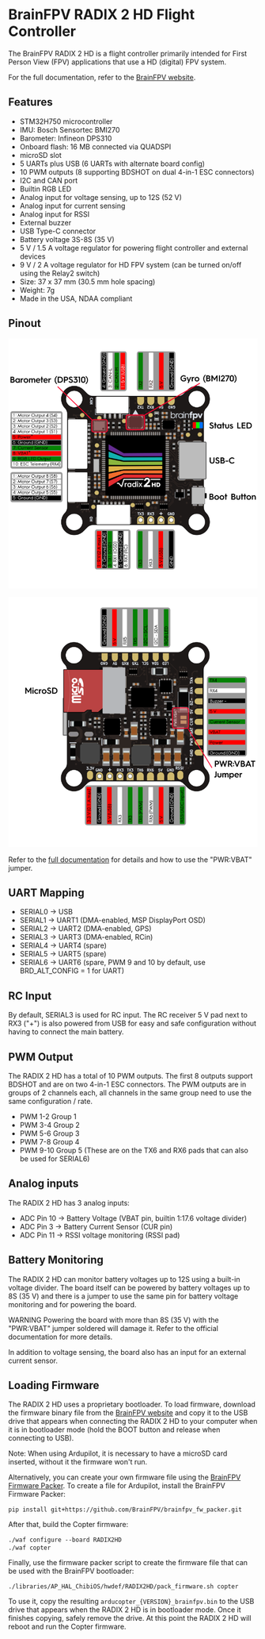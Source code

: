 # BrainFPV RADIX 2 HD Flight Controller

The BrainFPV RADIX 2 HD is a flight controller primarily intended for
First Person View (FPV) applications that use a HD (digital) FPV system.

For the full documentation, refer to the [BrainFPV website](https://www.brainfpv.com/kb/radix-2-hd/).

## Features

 - STM32H750 microcontroller
 - IMU: Bosch Sensortec BMI270
 - Barometer: Infineon DPS310
 - Onboard flash: 16 MB connected via QUADSPI
 - microSD slot
 - 5 UARTs plus USB (6 UARTs with alternate board config)
 - 10 PWM outputs (8 supporting BDSHOT on dual 4-in-1 ESC connectors)
 - I2C and CAN port
 - Builtin RGB LED
 - Analog input for voltage sensing, up to 12S (52 V)
 - Analog input for current sensing
 - Analog input for RSSI
 - External buzzer
 - USB Type-C connector
 - Battery voltage 3S-8S (35 V)
 - 5 V / 1.5 A voltage regulator for powering flight controller and external devices
 - 9 V / 2 A voltage regulator for HD FPV system (can be turned on/off using the Relay2 switch)
 - Size: 37 x 37 mm (30.5 mm hole spacing)
 - Weight: 7g
 - Made in the USA, NDAA compliant

## Pinout

![RADIX2HD Board Top](radix_2_hd_pinout_top.png "RADIX2HD Top")

![RADIX2HD Board Bottom](radix_2_hd_pinout_bottom.png "RADIX2HD Bottom")

Refer to the [full documentation](https://www.brainfpv.com/kb/radix-2-hd/) for details
and how to use the "PWR:VBAT" jumper.

## UART Mapping

 - SERIAL0 -> USB
 - SERIAL1 -> UART1 (DMA-enabled, MSP DisplayPort OSD)
 - SERIAL2 -> UART2 (DMA-enabled, GPS)
 - SERIAL3 -> UART3 (DMA-enabled, RCin)
 - SERIAL4 -> UART4 (spare)
 - SERIAL5 -> UART5 (spare)
 - SERIAL6 -> UART6 (spare, PWM 9 and 10 by default, use BRD_ALT_CONFIG = 1 for UART)

## RC Input

By default, SERIAL3 is used for RC input. The RC receiver 5 V pad next to RX3 ("+") is
also powered from USB for easy and safe configuration without having to connect the main
battery.

## PWM Output

The RADIX 2 HD has a total of 10 PWM outputs. The first 8 outputs support BDSHOT and
are on two 4-in-1 ESC connectors. The PWM outputs are in groups of 2 channels each,
all channels in the same group need to use the same configuration / rate.

 - PWM 1-2 Group 1
 - PWM 3-4 Group 2
 - PWM 5-6 Group 3
 - PWM 7-8 Group 4
 - PWM 9-10 Group 5 (These are on the TX6 and RX6 pads that can also be used for SERIAL6)

## Analog inputs

The RADIX 2 HD has 3 analog inputs:

 - ADC Pin 10 -> Battery Voltage (VBAT pin, builtin 1:17.6 voltage divider)
 - ADC Pin 3  -> Battery Current Sensor (CUR pin)
 - ADC Pin 11 -> RSSI voltage monitoring (RSSI pad)

## Battery Monitoring

The RADIX 2 HD can monitor battery voltages up to 12S using a built-in voltage divider.
The board itself can be powered by battery voltages up to 8S (35 V) and there is a jumper
to use the same pin for battery voltage monitoring and for powering the board.

WARNING Powering the board with more than 8S (35 V) with the "PWR:VBAT" jumper soldered
will damage it. Refer to the official documentation for more details.

In addition to voltage sensing, the board also has an input for an external current sensor.

## Loading Firmware

The RADIX 2 HD uses a proprietary bootloader. To load firmware, download the firmware binary file
from the [BrainFPV website](https://www.brainfpv.com/firmware) and copy it to the USB drive
that appears when connecting the RADIX 2 HD to your computer when it is in bootloader mode
(hold the BOOT button and release when connecting to USB).

Note: When using Ardupilot, it is necessary to have a microSD card inserted, without it
the firmware won't run.

Alternatively, you can create your own firmware file using the [BrainFPV Firmware Packer](https://github.com/BrainFPV/brainfpv_fw_packer).
To create a file for Ardupilot, install the BrainFPV Firmware Packer:

    pip install git+https://github.com/BrainFPV/brainfpv_fw_packer.git

After that, build the Copter firmware:

    ./waf configure --board RADIX2HD
    ./waf copter

Finally, use the firmware packer script to create the firmware file that can be used with the
BrainFPV bootloader:

    ./libraries/AP_HAL_ChibiOS/hwdef/RADIX2HD/pack_firmware.sh copter

To use it, copy the resulting `arducopter_{VERSION}_brainfpv.bin` to the USB drive that appears
when the RADIX 2 HD is in bootloader mode. Once it finishes copying, safely remove the drive.
At this point the RADIX 2 HD will reboot and run the Copter firmware.
